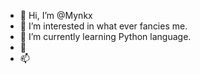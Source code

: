 - 👋 Hi, I’m @Mynkx
- 👀 I’m interested in what ever fancies me.  
- 🌱 I’m currently learning Python language.
- 💞
- 📫

<!---
Mynkx/Mynkx is a ✨ special ✨ repository because its `README.md` (this file) appears on your GitHub profile.
You can click the Preview link to take a look at your changes.
--->

